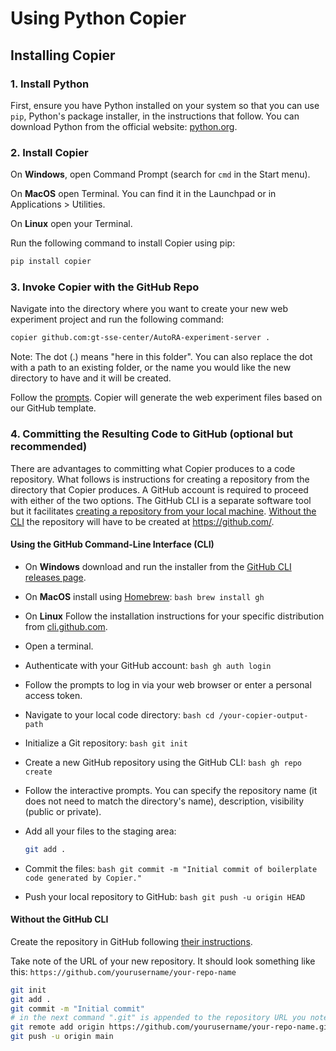# Using Python Copier

## Installing Copier

### 1. Install Python

First, ensure you have Python installed on your system so that you can use `pip`, Python's package installer, in the instructions that follow. You can download Python from the official website: [python.org](https://www.python.org/).

### 2. Install Copier

On **Windows**, open Command Prompt (search for `cmd` in the Start menu).

On **MacOS** open Terminal. You can find it in the Launchpad or in Applications > Utilities.

On **Linux** open your Terminal.

Run the following command to install Copier using pip:

   ```sh
   pip install copier
   ```

### 3. Invoke Copier with the GitHub Repo

Navigate into the directory where you want to create your new web experiment project and run the following command:

   ```sh
   copier github.com:gt-sse-center/AutoRA-experiment-server .
   ```
   
Note: The dot (.) means "here in this folder". You can also replace the dot with a path to an existing folder, or the name you would like the new directory to have and it will be created.

Follow the [prompts](docs%questionnaire.md). Copier will generate the web experiment files based on our GitHub template.

### 4. Committing the Resulting Code to GitHub (optional but recommended)

There are advantages to committing what Copier produces to a code repository. What follows is instructions for creating a repository from the directory that Copier produces. A GitHub account is required to proceed with either of the two options. The GitHub CLI is a separate software tool but it facilitates [creating a repository from your local machine](#with-the-github-command-line-interface-cli). [Without the CLI](#without-the-github-cli) the repository will have to be created at https://github.com/.

#### Using the GitHub Command-Line Interface (CLI)

- On **Windows** download and run the installer from the [GitHub CLI releases page](https://github.com/cli/cli/releases).

- On **MacOS** install using [Homebrew](https://brew.sh/):
      ```bash
      brew install gh
      ```
- On **Linux** Follow the installation instructions for your specific distribution from [cli.github.com](https://cli.github.com/).
    
- Open a terminal.

- Authenticate with your GitHub account:
      ```bash
      gh auth login
      ```
- Follow the prompts to log in via your web browser or enter a personal access token.

- Navigate to your local code directory:
      ```bash
      cd /your-copier-output-path
      ```
- Initialize a Git repository:
      ```bash
      git init
      ```
- Create a new GitHub repository using the GitHub CLI:
      ```bash
      gh repo create
      ```
- Follow the interactive prompts. You can specify the repository name (it does not need to match the directory's name), description, visibility (public or private).

- Add all your files to the staging area:
  ```bash
  git add .
  ```
- Commit the files:
      ```bash
      git commit -m "Initial commit of boilerplate code generated by Copier."
      ```
- Push your local repository to GitHub:
      ```bash
      git push -u origin HEAD
      ```

#### Without the GitHub CLI

Create the repository in GitHub following [their instructions](https://docs.github.com/en/repositories/creating-and-managing-repositories/creating-a-new-repository). 

Take note of the URL of your new repository. It should look something like this: `https://github.com/yourusername/your-repo-name`
```sh
git init
git add .
git commit -m "Initial commit"
# in the next command ".git" is appended to the repository URL you noted above
git remote add origin https://github.com/yourusername/your-repo-name.git
git push -u origin main
```